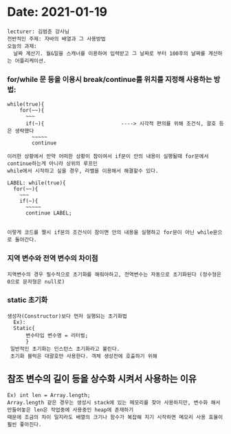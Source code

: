 # Date: 2021-01-19  
    lecturer: 김범준 강사님  
    전반적인 주제: 자바의 배열과 그 사용방법  
    오늘의 과제:  
      날짜 계산기. 월&일을 스캐너를 이용하여 입력받고 그 날짜로 부터 100후의 날짜를 계산하는 어플리케이션.  

### for/while 문 등을 이용시 break/continue를 위치를 지정해 사용하는 방법:     


    while(true){
        for(~~){
          ~~~
          if(~){                         ----> 시각적 편의를 위해 조건식, 괄호 등은 생략했다
            ~~~~~
            continue

    이러한 상황에서 만약 어떠한 상황이 참이여서 if문이 안의 내용이 실행될때 for문에서 continue하는게 아니라 상위의 루프인 
    while에서 시작하고 싶을 경우, 라벨을 이용해서 해결할수 있다.
    
    LABEL: while(true){
      for(~~){
        ~~~
        if(~){
          ~~~~~
          continue LABEL;


    이렇게 코드를 짤시 if문의 조건식이 참이면 안의 내용을 실행하고 for문이 아닌 while문으로 돌아간다.
  
### 지역 변수와 전역 변수의 차이점  
    지역변수의 경우 필수적으로 초기화를 해줘야하고, 전역변수는 자동으로 초기화된다 (정수형은 0으로 문자형은 null로)

### static 초기화 
    생성자(Constructor)보다 먼저 실행되는 초기화법
      Ex):
      Static{
          변수타입 변수명 = 리터럴;
          }
     일반적인 초기화는 인스턴스 초기화라고 불린다.
     초기화 블럭은 대괄호만 사용한다. 객체 생성전에 호출하기 위해
   
## 참조 변수의 길이 등을 상수화 시켜서 사용하는 이유
    Ex) int len = Array.length;
    Array.length 같은 경우는 생성시 stack에 있는 메모리를 찾아 사용하지만, 변수화 해서 만들어놓은 len은 작업중에 사용중인 heap에 존재하기 
    때문에 조금의 차이 일지라도	배열의 크기나 함수가 복잡해 지기 시작하면 메모리 사용 효율이 훨씬 좋아진다.
